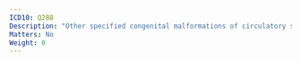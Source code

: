 ```yaml
---
ICD10: Q288
Description: "Other specified congenital malformations of circulatory system"
Matters: No
Weight: 0
---
```

